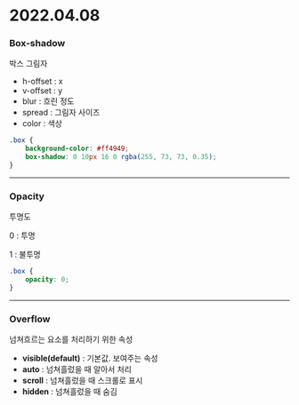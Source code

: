 # 2022.04.08

### Box-shadow

박스 그림자

- h-offset : x
- v-offset : y
- blur : 흐린 정도
- spread : 그림자 사이즈
- color : 색상

```css
.box {
	background-color: #ff4949;
	box-shadow: 0 10px 16 0 rgba(255, 73, 73, 0.35);
}
```

<hr>

### Opacity

투명도

0 : 투명

1 : 불투명

```css
.box {
	opacity: 0;
}
```

<hr>

### Overflow

넘쳐흐르는 요소를 처리하기 위한 속성

- **visible(default)** : 기본값. 보여주는 속성
- **auto** : 넘쳐흘렀을 때 알아서 처리
- **scroll** : 넘쳐흘렀을 때 스크롤로 표시
- **hidden** : 넘쳐흘렀을 때 숨김
